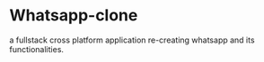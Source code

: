 # Whatsapp-clone
a fullstack cross platform application re-creating whatsapp and its functionalities.
